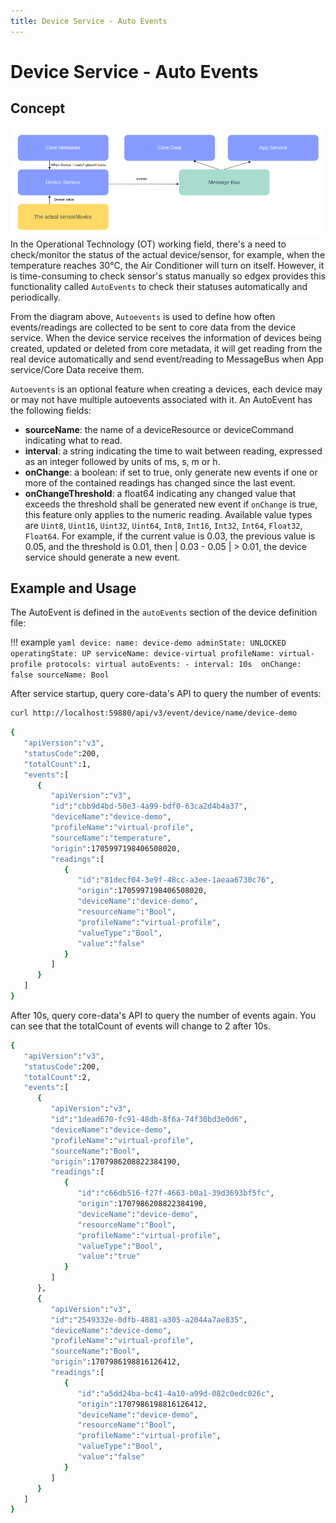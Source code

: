 ```yaml
---
title: Device Service - Auto Events
---
```


# Device Service - Auto Events
## Concept
![image](Auto_Events.png)
In the Operational Technology (OT) working field, there's a need to check/monitor the status of the actual device/sensor, for example, when the temperature reaches 30°C, the Air Conditioner will turn on itself. However, it is time-consuming to check sensor's status manually so edgex provides this functionality called <code>AutoEvents</code> to check their statuses automatically and periodically.

From the diagram above, <code>Autoevents</code> is used to define how often events/readings are collected to be sent to core data from the device service. When the device service receives the information of devices being created, updated or deleted from core metadata, it will get reading from the real device automatically and send event/reading to MessageBus when App service/Core Data receive them.

<code>Autoevents</code> is an optional feature when creating a devices, each device may or may not have multiple autoevents associated with it. An AutoEvent has the following fields:

- **sourceName**: the name of a deviceResource or deviceCommand indicating what to read.
- **interval**: a string indicating the time to wait between reading, expressed as an integer followed by units of ms, s, m or h.
- **onChange**: a boolean: if set to true, only generate new events if one or more of the contained readings has changed since the last event.
- **onChangeThreshold**: a float64 indicating any changed value that exceeds the threshold shall be generated new event if `onChange` is true, this feature only applies to the numeric reading. Available value types are `Uint8`, `Uint16`, `Uint32`, `Uint64`, `Int8`, `Int16`, `Int32`, `Int64`, `Float32`, `Float64`. For example, if the current value is 0.03, the previous value is 0.05, and the threshold is 0.01, then | 0.03 - 0.05 | > 0.01, the device service should generate a new event.

## Example and Usage

The AutoEvent is defined in the `autoEvents` section of the device definition file:

!!! example
    ```yaml
    device:
      name: device-demo
      adminState: UNLOCKED
      operatingState: UP
      serviceName: device-virtual
      profileName: virtual-profile
      protocols: virtual
      autoEvents:
      - interval: 10s 
        onChange: false
        sourceName: Bool
    ```

After service startup, query core-data's API to query the number of events:

``` bash
curl http://localhost:59880/api/v3/event/device/name/device-demo
```

``` bash
{
   "apiVersion":"v3",
   "statusCode":200,
   "totalCount":1,
   "events":[
      {
         "apiVersion":"v3",
         "id":"cbb9d4bd-50e3-4a99-bdf0-63ca2d4b4a37",
         "deviceName":"device-demo",
         "profileName":"virtual-profile",
         "sourceName":"temperature",
         "origin":1705997198406508020,
         "readings":[
            {
               "id":"81decf04-3e9f-48cc-a3ee-1aeaa6730c76",
               "origin":1705997198406508020,
               "deviceName":"device-demo",
               "resourceName":"Bool",
               "profileName":"virtual-profile",
               "valueType":"Bool",
               "value":"false"
            }
         ]
      }
   ]
}
```

After 10s, query core-data's API to query the number of events again. You can see that the totalCount of events will change to 2 after 10s.

``` bash
{
   "apiVersion":"v3",
   "statusCode":200,
   "totalCount":2,
   "events":[
      {
         "apiVersion":"v3",
         "id":"1dead670-fc91-48db-8f6a-74f30bd3e0d6",
         "deviceName":"device-demo",
         "profileName":"virtual-profile",
         "sourceName":"Bool",
         "origin":1707986208822384190,
         "readings":[
            {
               "id":"c66db516-f27f-4663-b0a1-39d3693bf5fc",
               "origin":1707986208822384190,
               "deviceName":"device-demo",
               "resourceName":"Bool",
               "profileName":"virtual-profile",
               "valueType":"Bool",
               "value":"true"
            }
         ]
      },
      {
         "apiVersion":"v3",
         "id":"2549332e-0dfb-4881-a305-a2044a7ae835",
         "deviceName":"device-demo",
         "profileName":"virtual-profile",
         "sourceName":"Bool",
         "origin":1707986198816126412,
         "readings":[
            {
               "id":"a5dd24ba-bc41-4a10-a99d-082c0edc026c",
               "origin":1707986198816126412,
               "deviceName":"device-demo",
               "resourceName":"Bool",
               "profileName":"virtual-profile",
               "valueType":"Bool",
               "value":"false"
            }
         ]
      }
   ]
}
```
